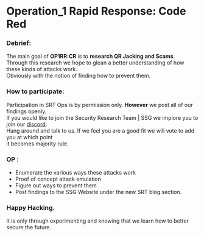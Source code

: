 # Operation_1 Rapid Response: Code Red  
### Debrief:  
The main goal of **OP1RR:CR** is to **research QR Jacking and Scams**.  
Through this research we hope to glean a better understanding of how these kinds of attacks work.  
Obviously with the notion of finding how to prevent them.  

### How to participate:
Participation in SRT Ops is by permission only. **However** we post all of our findings openly.  
If you would like to join the Security Research Team | SSG we implore you to join our [discord](https://discord.gg/zRqrtb2yZB).  
Hang around and talk to us. If we feel you are a good fit we will vote to add you at which point  
it becomes majority rule.  

### OP :  
- Enumerate the various ways these attacks work
- Proof of concept attack emulation
- Figure out ways to prevent them
- Post findings to the SSG Website under the new SRT blog section.

### Happy Hacking.
It is only through experimenting and knowing that we learn how to better secure the future.

